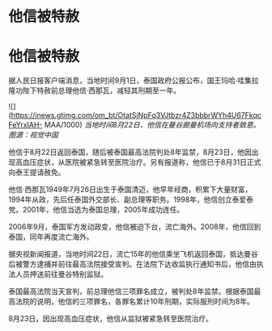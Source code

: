 # 他信被特赦

# 他信被特赦

据人民日报客户端消息，当地时间9月1日，泰国政府公报公布，国王玛哈·哇集拉隆功陛下特赦前总理他信·西那瓦，减轻其刑期至一年。

![](https://inews.gtimg.com/om_bt/OtatSjNpFq3VJtbzr4Z3bbbrWYh4U67FkqcFeYrxIAH-
MAA/1000) _当地时间8月22日，他信在曼谷廊曼机场向支持者致意。图源：视觉中国_

他信于8月22日返回泰国，随后被泰国最高法院判处8年监禁，8月23日，他因出现高血压症状，从医院被紧急转至医院治疗。另有报道称，他信已于8月31日正式向泰王提请赦免。

他信·西那瓦1949年7月26日出生于泰国清迈，他早年经商，积累下大量财富，1994年从政，先后任泰国外交部长、副总理等职务。1998年，他信创立泰爱泰党。2001年，他信当选为泰国总理，2005年成功连任。

2006年9月，泰国军方发动政变，他信被迫下台，流亡海外。2008年，他信回到泰国，同年再度流亡海外。

据央视新闻报道，当地时间22日，流亡15年的他信乘坐飞机返回泰国，抵达曼谷后被警方逮捕并前往最高法院接受宣判。在法院下达收监执行通知书后，他信由执法人员押送前往曼谷特别监狱。

泰国最高法院当天宣判，前总理他信三项罪名成立，被判处8年监禁。根据泰国最高法院的说明，他信的三项罪名，各罪名累计10年刑期，实际服刑时间为8年。

8月23日，因出现高血压症状，他信从监狱被紧急转至医院治疗。

